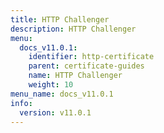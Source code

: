 ```yaml
---
title: HTTP Challenger
description: HTTP Challenger
menu:
  docs_v11.0.1:
    identifier: http-certificate
    parent: certificate-guides
    name: HTTP Challenger
    weight: 10
menu_name: docs_v11.0.1
info:
  version: v11.0.1
---
```


